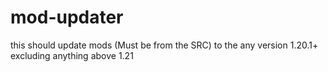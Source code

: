 # mod-updater
this should update mods (Must be from the SRC) to the any version 1.20.1+ excluding anything above 1.21
